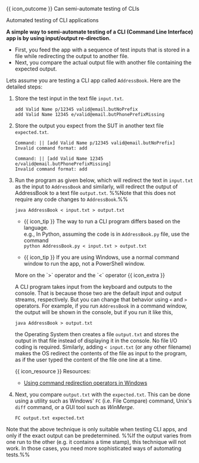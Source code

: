 <span id="prereqs"></span>

<span id="outcomes">{{ icon_outcome }} Can semi-automate testing of CLIs</span>

<span id="title">Automated testing of CLI applications</span>

<div id="body">

**A simple way to semi-automate testing of a CLI (Command Line Interface) app is by using input/output re-direction.**

* First, you feed the app with a sequence of test inputs that is stored in a file while redirecting the output to another file.
* Next, you compare the actual output file with another file containing the expected output.

Lets assume you are testing a CLI app called `AddressBook`. Here are the detailed steps:

1. Store the test input in the text file `input.txt`. 
 
   <panel header="%%{{ icon_example }} Example `input.txt`%%" type="seamless">
   
   ```
   add Valid Name p/12345 valid@email.butNoPrefix
   add Valid Name 12345 e/valid@email.butPhonePrefixMissing
   ```
   
   </panel>

1. Store the output you expect from the SUT in another text file `expected.txt`. 
   
   <panel header="%%{{ icon_example }} Example `expected.txt`%%" type="seamless">
   
   ```
   Command: || [add Valid Name p/12345 valid@email.butNoPrefix]
   Invalid command format: add 
   
   Command: || [add Valid Name 12345 e/valid@email.butPhonePrefixMissing]
   Invalid command format: add 
   ```
   </panel>
   
1. Run the program as given below, which will redirect the text in `input.txt` as the input to `AddressBook` and similarly, will redirect the output of AddressBook to a text file `output.txt`. %%Note that this does not require any code changes to `AddressBook`.%%

   ```sh{.no-line-numbers}
   java AddressBook < input.txt > output.txt
   ```
   
   * {{ icon_tip }} The way to run a CLI program differs based on the language.<br>
     e.g., In Python, assuming the code is in `AddressBook.py` file, use the command<br>
      `python AddressBook.py < input.txt > output.txt`
   
   * {{ icon_tip }} If you are using Windows, use a normal command window to run the app, not a PowerShell window.
   
   <panel header="" minimized >
   <span slot="header" class="card-title"><md>More on the `>` operator and the `<` operator {{ icon_extra }}</md></span>
   
   A CLI program takes input from the keyboard and outputs to the console. That is because those two are the default input and output streams, respectively. But you can change that behavior using ` < ` and ` > ` operators. For example, if you run `AddressBook` in a command window, the output will be shown in the console, but if you run it like this,
   
   ```sh{.no-line-numbers}
   java AddressBook > output.txt 
   ```
   
   the Operating System then creates a file `output.txt` and stores the output in that file instead of displaying it in the console. No file I/O coding is required. Similarly, adding ` < input.txt ` (or any other filename) makes the OS redirect the contents of the file as input to the program, as if the user typed the content of the file one line at a time.
   
   <box>
   
   {{ icon_resource }} Resources:
   * [Using command redirection operators in Windows](http://technet.microsoft.com/en-us/library/bb490982.aspx)
   
   </box>
   
   </panel><p/>

1. Next, you compare `output.txt` with the `expected.txt`. This can be done using a utility such as Windows' `FC` (i.e. File Compare) command, Unix's `diff` command, or a GUI tool such as _WinMerge_.

   ```{.no-line-numbers}
   FC output.txt expected.txt
   ```

Note that the above technique is only suitable when testing CLI apps, and only if the exact output can be predetermined. %%If the output varies from one run to the other (e.g. it contains a time stamp), this technique will not work. In those cases, you need more sophisticated ways of automating tests.%%

<include src="../../../common/popOvers.md#cli" />

</div>

<div id="extras">
</div>
